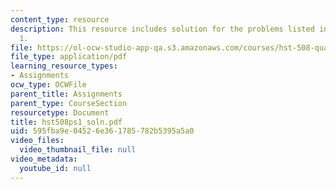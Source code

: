 ```yaml
---
content_type: resource
description: This resource includes solution for the problems listed in problem set
  1.
file: https://ol-ocw-studio-app-qa.s3.amazonaws.com/courses/hst-508-quantitative-genomics-fall-2005/595fba9e04526e361785782b5395a5a0_hst508ps1_soln.pdf
file_type: application/pdf
learning_resource_types:
- Assignments
ocw_type: OCWFile
parent_title: Assignments
parent_type: CourseSection
resourcetype: Document
title: hst508ps1_soln.pdf
uid: 595fba9e-0452-6e36-1785-782b5395a5a0
video_files:
  video_thumbnail_file: null
video_metadata:
  youtube_id: null
---
```

